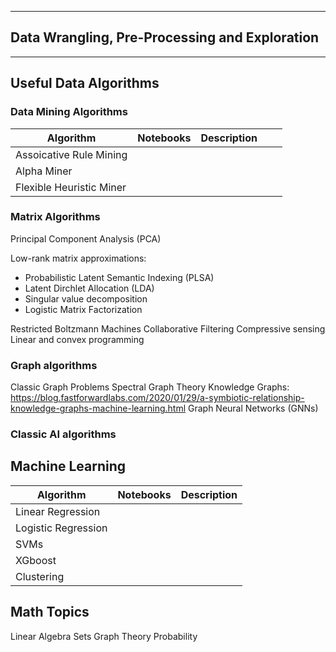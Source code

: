 ------------------------------
## Data Wrangling, Pre-Processing and Exploration
------------------------------









## Useful Data Algorithms


### Data Mining Algorithms 

| Algorithm                | Notebooks | Description |   |   |
|--------------------------|-----------|-------------|---|---|
| Assoicative Rule Mining  |           |             |   |   |
| Alpha Miner              |           |             |   |   |
| Flexible Heuristic Miner |           |             |   |   |

###  Matrix Algorithms 

Principal Component Analysis (PCA)

Low-rank matrix approximations: 

- Probabilistic Latent Semantic Indexing (PLSA) 
- Latent Dirchlet Allocation (LDA)
- Singular value decomposition
- Logistic Matrix Factorization

Restricted Boltzmann Machines 
Collaborative Filtering 
Compressive sensing
Linear and convex programming

### Graph algorithms

Classic Graph Problems
Spectral Graph Theory
Knowledge Graphs: https://blog.fastforwardlabs.com/2020/01/29/a-symbiotic-relationship-knowledge-graphs-machine-learning.html
Graph Neural Networks (GNNs)


### Classic AI algorithms



## Machine Learning

| Algorithm           | Notebooks | Description |
|---------------------|-----------|-------------|
| Linear Regression   |           |             |
| Logistic Regression |           |             |
| SVMs                |           |             |
| XGboost             |           |             |
| Clustering          |           |             |



## Math Topics

Linear Algebra
Sets
Graph Theory
Probability
